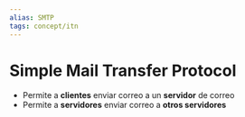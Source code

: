```yaml
---
alias: SMTP
tags: concept/itn
---
```

# Simple Mail Transfer Protocol

- Permite a **clientes** enviar correo a un **servidor** de correo 
- Permite a **servidores** enviar correo a **otros servidores**
